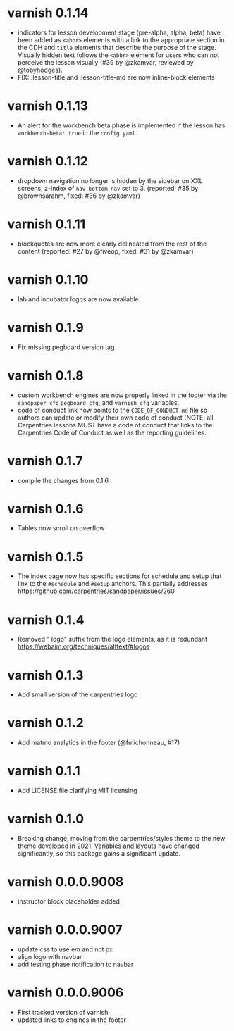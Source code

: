 # varnish 0.1.14

* indicators for lesson development stage (pre-alpha, alpha, beta) have been 
  added as `<abbr>` elements with a link to the appropriate section in the CDH
  and `title` elements that describe the purpose of the stage. Visually hidden
  text follows the `<abbr>` element for users who can not perceive the lesson
  visually (#39 by @zkamvar, reviewed by @tobyhodges).
* FIX: .lesson-title and .lesson-title-md are now inline-block elements

# varnish 0.1.13

* An alert for the workbench beta phase is implemented if the lesson has
  `workbench-beta: true` in the `config.yaml`.

# varnish 0.1.12

* dropdown navigation no longer is hidden by the sidebar on XXL screens;
  z-index of `nav.bottom-nav` set to 3.
  (reported: #35 by @brownsarahm, fixed: #36 by @zkamvar)

# varnish 0.1.11
 
* blockquotes are now more clearly delineated from the rest of the content
  (reported: #27 by @fiveop, fixed: #31 by @zkamvar)

# varnish 0.1.10

* lab and incubator logos are now available.

# varnish 0.1.9

* Fix missing pegboard version tag

# varnish 0.1.8

* custom workbench engines are now properly linked in the footer via the 
  `sandpaper_cfg` `pegboard_cfg`, and `varnish_cfg` variables.
* code of conduct link now points to the `CODE_OF_CONDUCT.md` file so authors
  can update or modify their own code of conduct (NOTE: all Carpentries lessons
  MUST have a code of conduct that links to the Carpentries Code of Conduct as
  well as the reporting guidelines.

# varnish 0.1.7

* compile the changes from 0.1.6

# varnish 0.1.6

* Tables now scroll on overflow

# varnish 0.1.5

* The index page now has specific sections for schedule and setup that link to
  the `#schedule` and `#setup` anchors. This partially addresses 
  https://github.com/carpentries/sandpaper/issues/260

# varnish 0.1.4

* Removed " logo" suffix from the logo elements, as it is redundant
  https://webaim.org/techniques/alttext/#logos

# varnish 0.1.3

* Add small version of the carpentries logo

# varnish 0.1.2

* Add matmo analytics in the footer (@fmichonneau, #17)

# varnish 0.1.1

* Add LICENSE file clarifying MIT licensing

# varnish 0.1.0

* Breaking change; moving from the carpentries/styles theme to the new theme
  developed in 2021. Variables and layouts have changed significantly, so this
  package gains a significant update.

# varnish 0.0.0.9008

* instructor block placeholder added

# varnish 0.0.0.9007

* update css to use em and not px
* align logo with navbar
* add testing phase notification to navbar

# varnish 0.0.0.9006

* First tracked version of varnish
* updated links to engines in the footer
